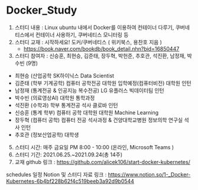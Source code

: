 # Docker_Study

1) 스터디 내용 : Linux ubuntu 내에서 Docker를 이용하여 컨테이너 다루기, 쿠버네티스에서 컨테이너 사용하기, 쿠버네티스 모니터링 등
2) 스터디 교재 : 시작하세요! 도커/쿠버네티스 ( 위키북스, 용찬호 지음 )
    - https://book.naver.com/bookdb/book_detail.nhn?bid=16850447
3) 스터디 참여자 : 신승훈, 최현승, 김준태, 장두혁, 박헌준, 추호관, 석진환, 남정재, 박수빈 (9명)

- 최현승	(산업공학	SK하이닉스 Data Scientist
- 김준태	(학부 기계공학) 	컴퓨터 공학전공 대학원 입학예정(컴퓨터비전)    대학원 인턴
- 남정재	(통계전공 & 인공지능 복수전공)	LG 유플러스 빅데이터팀 인턴
- 박수빈	(의료영상AI)	대학원 통학과정
- 석진환	(수학과) 	학부 통계전공 석사	클로바 인턴
- 신승훈	(통계 학부) 컴퓨터 공학 대학원	대학원 Machine Learning
- 장두혁	(컴퓨터 공학)	컴퓨터 전공 석사과정 & 건양대학교병원 정보의학 연구실 석사 인턴
- 추호관	(정보산업공학)	대학생


5) 스터디 시간: 매주 금요일 PM 8:00 - 10:00 (온라인, Microsoft Teams )
6) 스터디 기간: 2021.06.25.~2021.09.24(총 14주)
7) 교재 github 링크 : https://github.com/alicek106/start-docker-kubernetes/



schedules 일정 Notion 및 스터디 자료 링크 : https://www.notion.so/1-_Docker-Kubernetes-6b4bf228b62f4c519beeb3a92d9b0544
